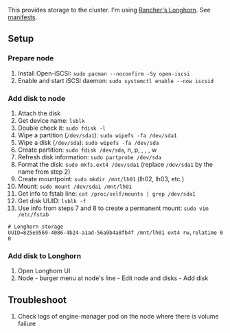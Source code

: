 This provides storage to the cluster. I'm using [Rancher's Longhorn](https://rancher.com/products/longhorn). See [manifests](https://github.com/tbouska/buvis-cluster/tree/main/longhorn-system).

## Setup

### Prepare node
1. Install Open-iSCSI: `sudo pacman --noconfirm -Sy open-iscsi`
2. Enable and start iSCSI daemon: `sudo systemctl enable --now iscsid`

### Add disk to node
1. Attach the disk
2. Get device name: `lsblk`
3. Double check it: `sudo fdisk -l`
4. Wipe a partition (`/dev/sda1`): `sudo wipefs -fa /dev/sda1`
3. Wipe a disk (`/dev/sda`): `sudo wipefs -fa /dev/sda`
5. Create partition: `sudo fdisk /dev/sda`, n, p, <ENTER>, <ENTER>, <ENTER>, w
4. Refresh disk information: `sudo partprobe /dev/sda`
6. Format the disk: `sudo mkfs.ext4 /dev/sda1` (replace `/dev/sda1` by the name from step 2)
7. Create mountpoint: `sudo mkdir /mnt/lh01` (lh02, lh03, etc.)
8. Mount: `sudo mount /dev/sda1 /mnt/lh01`
9. Get info to fstab line: `cat /proc/self/mounts | grep /dev/sda1`
10. Get disk UUID: `lsblk -f`
11. Use info from steps 7 and 8 to create a permanent mount: `sudo vim /etc/fstab`
  ```
  # Longhorn storage
  UUID=825e9569-4086-4b24-a1ad-56a9b4a8fb4f /mnt/lh01 ext4 rw,relatime 0 0
  ```

### Add disk to Longhorn
1. Open Longhorn UI
2. Node - burger menu at node's line - Edit node and disks - Add disk

## Troubleshoot
1. Check logs of engine-manager pod on the node where there is volume failure
